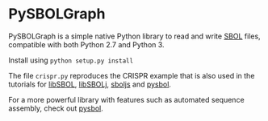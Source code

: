 # PySBOLGraph

PySBOLGraph is a simple native Python library to read and write [SBOL](http://sbolstandard.org) files, compatible with both Python 2.7 and Python 3.

Install using ``python setup.py install``

The file ``crispr.py`` reproduces the CRISPR example that is also used in the tutorials for [libSBOL](http://sbolstandard.org/wp-content/uploads/2017/01/libSBOL-tutorial.pdf), [libSBOLj](http://sbolstandard.org/wp-content/uploads/2015/01/libSBOLjTutorial.pdf), [sboljs](http://sbolstandard.org/wp-content/uploads/2015/01/sboljs_tutorial.pdf) and [pysbol](http://sbolstandard.org/wp-content/uploads/2018/05/pysbol-crispr-tutorial_v2.pdf). 

For a more powerful library with features such as automated sequence assembly, check out [pysbol](https://github.com/SynBioDex/pySBOL).
